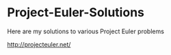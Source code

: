 Project-Euler-Solutions
=======================

Here are my solutions to various Project Euler problems

http://projecteuler.net/
